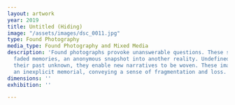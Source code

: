 ```yaml
---
layout: artwork
year: 2019
title: Untitled (Hiding)
image: "/assets/images/dsc_0011.jpg"
type: Found Photography
media_type: Found Photography and Mixed Media
description: 'Found photographs provoke unanswerable questions. These strangers represent
  faded memories, an anonymous snapshot into another reality. Undefined and malleable
  their past unknown, they enable new narratives to be woven. These images have become
  an inexplicit memorial, conveying a sense of fragmentation and loss. '
dimensions: ''
exhibition: ''

---
```

